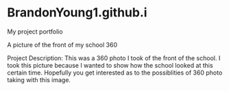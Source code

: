 # BrandonYoung1.github.i
My project portfolio

A picture of the front of my school 360

Project Description:
This was a 360 photo I took of the front of the school. I took this picture because I wanted to show how the school looked at this certain time. Hopefully you get interested as to the possiblities of 360 photo taking with this image.

<script src='//vizor.io/static/scripts/vizor-360-embed.js' data-vizorurl='//vizor.io/embed/brandon1young2/a-picture-of-the-front-of-my-school'></script>
